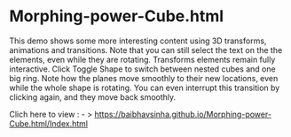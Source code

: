 # Morphing-power-Cube.html
This demo shows some more interesting content using 3D transforms, animations and transitions. Note that you can still select the text on the the elements, even while they are rotating. Transforms elements remain fully interactive.  Click Toggle Shape to switch between nested cubes and one big ring. Note how the planes move smoothly to their new locations, even while the whole shape is rotating. You can even interrupt this transition by clicking again, and they move back smoothly.


Clich here to view : - > https://baibhavsinha.github.io/Morphing-power-Cube.html/Index.html
